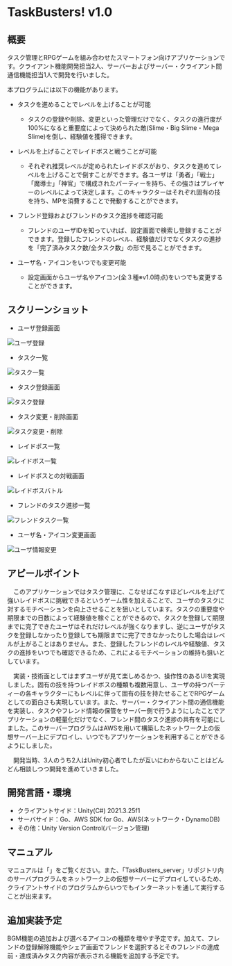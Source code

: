 # TaskBusters! v1.0

## 概要
タスク管理とRPGゲームを組み合わせたスマートフォン向けアプリケーションです。クライアント機能開発担当2人、サーバーおよびサーバー・クライアント間通信機能担当1人で開発を行いました。

本プログラムには以下の機能があります。
- タスクを進めることでレベルを上げることが可能
    - タスクの登録や削除、変更といった管理だけでなく、タスクの進行度が100%になると重要度によって決められた敵(Slime・Big Slime・Mega Slime)を倒し、経験値を獲得できます。 

- レベルを上げることでレイドボスと戦うことが可能
    - それぞれ推奨レベルが定められたレイドボスがおり、タスクを進めてレベルを上げることで倒すことができます。各ユーザは「勇者」「戦士」「魔導士」「神官」で構成されたパーティーを持ち、その強さはプレイヤーのレベルによって決定します。このキャラクターはそれぞれ固有の技を持ち、MPを消費することで発動することができます。

- フレンド登録およびフレンドのタスク進捗を確認可能
    - フレンドのユーザIDを知っていれば、設定画面で検索し登録することができます。登録したフレンドのレベル、経験値だけでなくタスクの進捗を「完了済みタスク数/全タスク数」の形で見ることができます。

- ユーザ名・アイコンをいつでも変更可能
    - 設定画面からユーザ名やアイコン(全３種※v1.0時点)をいつでも変更することができます。

## スクリーンショット
- ユーザ登録画面

![ユーザ登録](https://github.com/Yolog6101/TaskBusters_client/assets/72485319/31936b39-5e0d-4a8a-803f-991f1cf67eee)

- タスク一覧

![タスク一覧](https://github.com/Yolog6101/TaskBusters_client/assets/72485319/645b3280-2d6c-4a9a-a3bf-d7286e9bf638)

- タスク登録画面

![タスク登録](https://github.com/Yolog6101/TaskBusters_client/assets/72485319/124d5870-4d51-4b2b-86e0-0ffdae5747d4)

- タスク変更・削除画面

![タスク変更・削除](https://github.com/Yolog6101/TaskBusters_client/assets/72485319/74977b1b-a2cc-49e0-915a-e90f13654d3f)

- レイドボス一覧

![レイドボス一覧](https://github.com/Yolog6101/TaskBusters_client/assets/72485319/5fba7ef9-34d3-452f-a53d-37fa912dc2d1)

- レイドボスとの対戦画面

![レイドボスバトル](https://github.com/Yolog6101/TaskBusters_client/assets/72485319/7aa060e7-af15-4622-ade9-06c9c0220930)

- フレンドのタスク進捗一覧

![フレンドタスク一覧](https://github.com/Yolog6101/TaskBusters_client/assets/72485319/662f3d53-638f-4000-a511-cde335ee4580)

- ユーザ名・アイコン変更画面

![ユーザ情報変更](https://github.com/Yolog6101/TaskBusters_client/assets/72485319/ee0acf42-18f4-4904-b9c9-ee5adf427a47)


## アピールポイント
　このアプリケーションではタスク管理に、こなせばこなすほどレベルを上げて強いレイドボスに挑戦できるというゲーム性を加えることで、ユーザのタスクに対するモチベーションを向上させることを狙いとしています。タスクの重要度や期限までの日数によって経験値を稼ぐことができるので、タスクを登録して期限までに完了できたユーザはそれだけレベルが強くなりますし、逆にユーザがタスクを登録しなかったり登録しても期限までに完了できなかったりした場合はレベルが上がることはありません。また、登録したフレンドのレベルや経験値、タスクの進捗をいつでも確認できるため、これによるモチベーションの維持も狙いとしています。

　実装・技術面としてはまずユーザが見て楽しめるかつ、操作性のあるUIを実現しました。固有の技を持つレイドボスの種類も複数用意し、ユーザの持つパーティーの各キャラクターにもレベルに伴って固有の技を持たせることでRPGゲームとしての面白さも実現しています。また、サーバー・クライアント間の通信機能を実装し、タスクやフレンド情報の保管をサーバー側で行うようにしたことでアプリケーションの軽量化だけでなく、フレンド間のタスク進捗の共有を可能にしました。このサーバープログラムはAWSを用いて構築したネットワーク上の仮想サーバー上にデプロイし、いつでもアプリケーションを利用することができるようにしました。

　開発当時、3人のうち2人はUnity初心者でしたが互いにわからないことはどんどん相談しつつ開発を進めていきました。

## 開発言語・環境
- クライアントサイド：Unity(C#) 2021.3.25f1
- サーバサイド：Go、AWS SDK for Go、AWS(ネットワーク・DynamoDB)
- その他：Unity Version Control(バージョン管理)

## マニュアル
マニュアルは「」をご覧ください。また、「TaskBusters_server」リポジトリ内のサーバプログラムをネットワーク上の仮想サーバーにデプロイしているため、クライアントサイドのプログラムからいつでもインターネットを通して実行することが出来ます。

## 追加実装予定
BGM機能の追加および選べるアイコンの種類を増やす予定です。加えて、フレンドの登録解除機能やシェア画面でフレンドを選択するとそのフレンドの達成前・達成済みタスク内容が表示される機能を追加する予定です。
